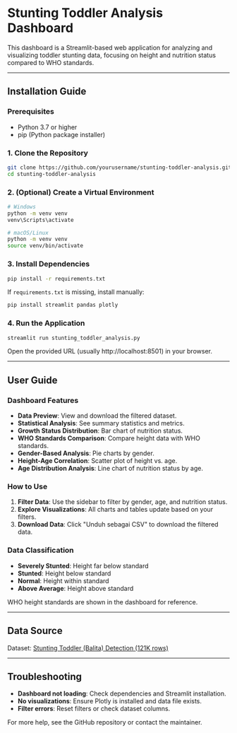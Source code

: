 # Stunting Toddler Analysis Dashboard

This dashboard is a Streamlit-based web application for analyzing and visualizing toddler stunting data, focusing on height and nutrition status compared to WHO standards.

---

## Installation Guide

### Prerequisites

- Python 3.7 or higher
- pip (Python package installer)

### 1. Clone the Repository

```bash
git clone https://github.com/yourusername/stunting-toddler-analysis.git
cd stunting-toddler-analysis
```

### 2. (Optional) Create a Virtual Environment

```bash
# Windows
python -m venv venv
venv\Scripts\activate

# macOS/Linux
python -m venv venv
source venv/bin/activate
```

### 3. Install Dependencies

```bash
pip install -r requirements.txt
```

If `requirements.txt` is missing, install manually:

```bash
pip install streamlit pandas plotly
```

### 4. Run the Application

```bash
streamlit run stunting_toddler_analysis.py
```

Open the provided URL (usually http://localhost:8501) in your browser.

---

## User Guide

### Dashboard Features

- **Data Preview**: View and download the filtered dataset.
- **Statistical Analysis**: See summary statistics and metrics.
- **Growth Status Distribution**: Bar chart of nutrition status.
- **WHO Standards Comparison**: Compare height data with WHO standards.
- **Gender-Based Analysis**: Pie charts by gender.
- **Height-Age Correlation**: Scatter plot of height vs. age.
- **Age Distribution Analysis**: Line chart of nutrition status by age.

### How to Use

1. **Filter Data**: Use the sidebar to filter by gender, age, and nutrition status.
2. **Explore Visualizations**: All charts and tables update based on your filters.
3. **Download Data**: Click "Unduh sebagai CSV" to download the filtered data.

### Data Classification

- **Severely Stunted**: Height far below standard
- **Stunted**: Height below standard
- **Normal**: Height within standard
- **Above Average**: Height above standard

WHO height standards are shown in the dashboard for reference.

---

## Data Source

Dataset: [Stunting Toddler (Balita) Detection (121K rows)](https://www.kaggle.com/datasets/rendiputra/stunting-balita-detection-121k-rows)

---

## Troubleshooting

- **Dashboard not loading**: Check dependencies and Streamlit installation.
- **No visualizations**: Ensure Plotly is installed and data file exists.
- **Filter errors**: Reset filters or check dataset columns.

For more help, see the GitHub repository or contact the maintainer.

